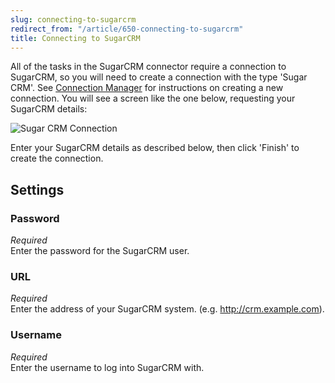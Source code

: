 ```yaml
---
slug: connecting-to-sugarcrm
redirect_from: "/article/650-connecting-to-sugarcrm"
title: Connecting to SugarCRM
---
```

All of the tasks in the SugarCRM connector require a connection to SugarCRM, so you will need to create a connection with the type 'Sugar CRM'. See [Connection Manager](connection-manager) for instructions on creating a new connection. You will see a screen like the one below, requesting your SugarCRM details:

![Sugar CRM Connection](http://www.zynk.com/images/v2/sugar_crm/sugar_crm_connection.png)

Enter your SugarCRM details as described below, then click 'Finish' to create the connection.

## Settings

### Password 
_Required_  
Enter the password for the SugarCRM user.

### URL 
_Required_  
Enter the address of your SugarCRM system. (e.g. http://crm.example.com).

### Username
_Required_  
Enter the username to log into SugarCRM with.
